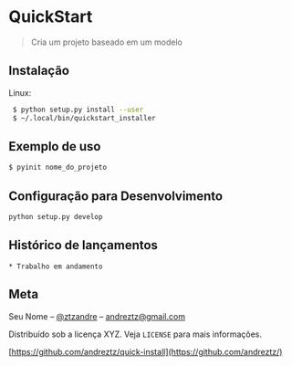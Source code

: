 # QuickStart
> Cria um projeto baseado em um modelo

## Instalação

Linux:

```sh
 $ python setup.py install --user
 $ ~/.local/bin/quickstart_installer
```


## Exemplo de uso

``` sh
$ pyinit nome_do_projeto
```

## Configuração para Desenvolvimento

```sh
python setup.py develop
```

## Histórico de lançamentos

    * Trabalho em andamento

## Meta

Seu Nome – [@ztzandre](https://twitter.com/ztzandre) – andreztz@gmail.com

Distribuído sob a licença XYZ. Veja `LICENSE` para mais informações.

[https://github.com/andreztz/quick-install](https://github.com/andreztz/)
